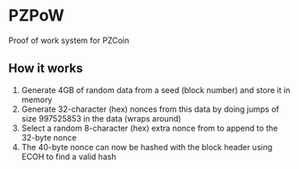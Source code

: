 # PZPoW
Proof of work system for PZCoin

## How it works

1. Generate 4GB of random data from a seed (block number) and store it in memory
2. Generate 32-character (hex) nonces from this data by doing jumps of size 997525853 in the data (wraps around)
3. Select a random 8-character (hex) extra nonce from to append to the 32-byte nonce
4. The 40-byte nonce can now be hashed with the block header using ECOH to find a valid hash